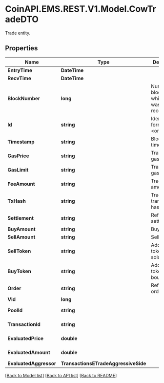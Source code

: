 # CoinAPI.EMS.REST.V1.Model.CowTradeDTO
Trade entity.

## Properties

Name | Type | Description | Notes
------------ | ------------- | ------------- | -------------
**EntryTime** | **DateTime** |  | [optional] 
**RecvTime** | **DateTime** |  | [optional] 
**BlockNumber** | **long** | Number of block in which entity was recorded. | [optional] 
**Id** | **string** | Identifier, format: &lt;order id&gt;|&lt;transaction hash&gt;|&lt;event index&gt;. | [optional] 
**Timestamp** | **string** | Block&#39;s timestamp. | [optional] 
**GasPrice** | **string** | Transaction&#39;s gas price. | [optional] 
**GasLimit** | **string** | Transaction&#39;s gas limit. | [optional] 
**FeeAmount** | **string** | Trade&#39;s fee amount. | [optional] 
**TxHash** | **string** | Trade event transaction hash. | [optional] 
**Settlement** | **string** | Reference to settlement. | [optional] 
**BuyAmount** | **string** | Buy amount. | [optional] 
**SellAmount** | **string** | Sell amount. | [optional] 
**SellToken** | **string** | Address of token that is sold. | [optional] 
**BuyToken** | **string** | Address of token that is bought. | [optional] 
**Order** | **string** | Reference to order. | [optional] 
**Vid** | **long** |  | [optional] 
**PoolId** | **string** |  | [optional] [readonly] 
**TransactionId** | **string** |  | [optional] [readonly] 
**EvaluatedPrice** | **double** |  | [optional] [readonly] 
**EvaluatedAmount** | **double** |  | [optional] [readonly] 
**EvaluatedAggressor** | **TransactionsETradeAggressiveSide** |  | [optional] 

[[Back to Model list]](../README.md#documentation-for-models) [[Back to API list]](../README.md#documentation-for-api-endpoints) [[Back to README]](../README.md)

